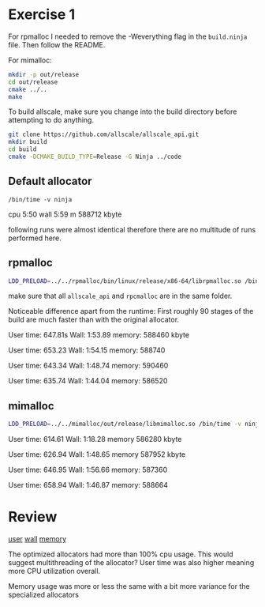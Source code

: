 # Exercise 1
For rpmalloc I needed to remove the -Weverything flag in the `build.ninja` file.
Then follow the README.

For mimalloc:
```bash
mkdir -p out/release
cd out/release
cmake ../..
make
```

To build allscale, make sure you change into the build directory before attempting to do anything.
```bash
git clone https://github.com/allscale/allscale_api.git
mkdir build
cd build
cmake -DCMAKE_BUILD_TYPE=Release -G Ninja ../code
```

## Default allocator

```
/bin/time -v ninja
```

cpu 5:50
wall 5:59 m
588712 kbyte

following runs were almost identical therefore there are no multitude of runs performed here.


## rpmalloc
```bash
LDD_PRELOAD=../../rpmalloc/bin/linux/release/x86-64/librpmalloc.so /bin/time -v ninja
```

make sure that all `allscale_api` and `rpcmalloc` are in the same folder.

Noticeable difference apart from the runtime: First roughly 90 stages of the build are much faster than with the original allocator.

User time: 647.81s
Wall: 1:53.89
memory: 588460 kbyte

User time: 653.23
Wall: 1:54.15
memory: 588740

User time: 643.34
Wall: 1:48.74
memory: 590460

User time: 635.74
Wall: 1:44.04
memory: 586520

## mimalloc
```bash
LDD_PRELOAD=../../mimalloc/out/release/libmimalloc.so /bin/time -v ninja
```

User time: 614.61
Wall: 1:18.28
memory 586280 kbyte

User time: 626.94
Wall: 1:48.65
memory 587952 kbyte

User time: 646.95
Wall: 1:56.66
memory: 587360

User time: 658.94
Wall: 1:46.87
memory: 588664


# Review
[user](./runtimes.png)
[wall](./wall_time.png)
[memory](./memory.png)

The optimized allocators had more than 100% cpu usage. This would suggest multithreading of the allocator?
User time was also higher meaning more CPU utilization overall.

Memory usage was more or less the same with a bit more variance for the specialized allocators
